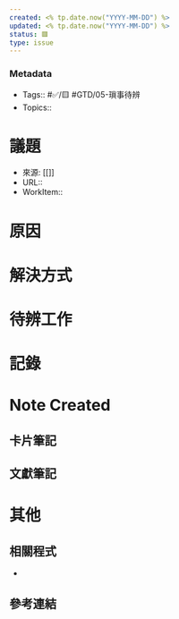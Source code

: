 ```yaml
---
created: <% tp.date.now("YYYY-MM-DD") %>
updated: <% tp.date.now("YYYY-MM-DD") %>
status: 🟥
type: issue
---
```


### Metadata
- Tags:: #✅/🟨 #GTD/05-瑣事待辨
- Topics:: 



# 議題
- 來源: [[]]
- URL::
- WorkItem:: 

# 原因

# 解決方式

# 待辨工作

# 記錄

# Note Created
## 卡片筆記


## 文獻筆記

# 其他
## 相關程式
- 

## 參考連結